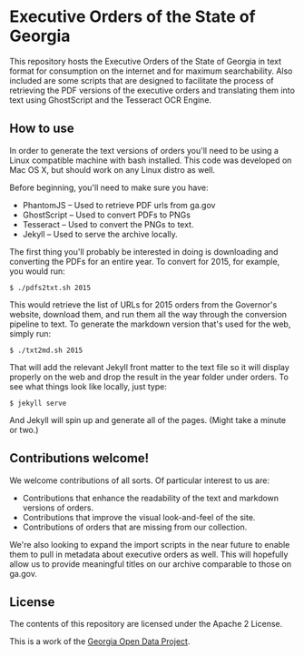 # Executive Orders of the State of Georgia

This repository hosts the Executive Orders of the State of Georgia in text
format for consumption on the internet and for maximum searchability. Also
included are some scripts that are designed to facilitate the process of
retrieving the PDF versions of the executive orders and translating them into
text using GhostScript and the Tesseract OCR Engine.

## How to use

In order to generate the text versions of orders you'll need to be using a Linux compatible machine
with bash installed. This code was developed on Mac OS X, but should work on any Linux distro as well.

Before beginning, you'll need to make sure you have:

* PhantomJS – Used to retrieve PDF urls from ga.gov
* GhostScript – Used to convert PDFs to PNGs
* Tesseract – Used to convert the PNGs to text.
* Jekyll – Used to serve the archive locally.

The first thing you'll probably be interested in doing is downloading and converting the PDFs for
an entire year. To convert for 2015, for example, you would run:

```
$ ./pdfs2txt.sh 2015
```

This would retrieve the list of URLs for 2015 orders from the Governor's website, download them,
and run them all the way through the conversion pipeline to text. To generate the markdown version
that's used for the web, simply run:

```
$ ./txt2md.sh 2015
```

That will add the relevant Jekyll front matter to the text file so it will display properly on the
web and drop the result in the year folder under orders. To see what things look like locally, just
type:

```
$ jekyll serve
```

And Jekyll will spin up and generate all of the pages. (Might take a minute or two.)

## Contributions welcome!

We welcome contributions of all sorts. Of particular interest to us are:

* Contributions that enhance the readability of the text and markdown versions of orders.
* Contributions that improve the visual look-and-feel of the site.
* Contributions of orders that are missing from our collection.

We're also looking to expand the import scripts in the near future to enable them to pull in metadata
about executive orders as well. This will hopefully allow us to provide meaningful titles on our
archive comparable to those on ga.gov.

## License

The contents of this repository are licensed under the Apache 2 License.

This is a work of the [Georgia Open Data Project](http://gaodp.org).
